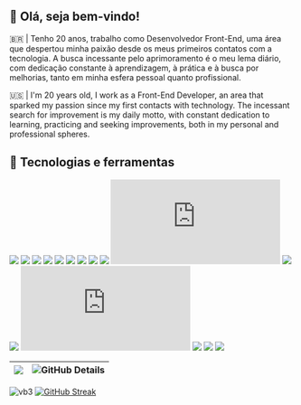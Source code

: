 ## 🤙 Olá, seja bem-vindo! 

🇧🇷 | Tenho 20 anos, trabalho como Desenvolvedor Front-End, uma área que despertou minha paixão desde os meus primeiros contatos com a tecnologia. A busca incessante pelo aprimoramento é o meu lema diário, com dedicação constante à aprendizagem, à prática e à busca por melhorias, tanto em minha esfera pessoal quanto profissional.

🇺🇸 | I'm 20 years old, I work as a Front-End Developer, an area that sparked my passion since my first contacts with technology. The incessant search for improvement is my daily motto, with constant dedication to learning, practicing and seeking improvements, both in my personal and professional spheres.

## 🔨 Tecnologias e ferramentas

![](https://img.shields.io/badge/◾-HTML-informational?style=flat&color=warning&logo=html5)
![](https://img.shields.io/badge/◾-CSS-informational?style=flat&color=warning&logo=css3)
![](https://img.shields.io/badge/◾-SCSS-informational?style=flat&color=warning&logo=sass)
![](https://img.shields.io/badge/◾-Tailwind-informational?style=flat&color=warning&logo=tailwindcss)
![](https://img.shields.io/badge/◾-Bootstrap-informational?style=flat&color=warning&logo=bootstrap)
![](https://img.shields.io/badge/◾-Vite-informational?style=flat&color=warning&logo=vite)
![](https://img.shields.io/badge/◾-Mui-informational?style=flat&color=warning&logo=mui)
![](https://img.shields.io/badge/◾-JavaScript-informational?style=flat&color=warning&logo=javascript)
![](https://img.shields.io/badge/◾-TypeScript-informational?style=flat&color=warning&logo=typescript)
![](https://img.shields.io/badge/◾-Vue-informational?style=flat&color=warning&logo=vue.js)
![](https://img.shields.io/badge/◾-Vuetify-informational?style=flat&color=warning&logo=vuetify)
![](https://img.shields.io/badge/◾-React-informational?style=flat&color=warning&logo=react)
![](https://img.shields.io/badge/◾-Node-informational?style=flat&color=warning&logo=node.js)
![](https://img.shields.io/badge/◾-PHP-informational?style=flat&color=warning&logo=php)
![](https://img.shields.io/badge/◾-Figma-informational?style=flat&color=warning&logo=figma)
![](https://img.shields.io/badge/◾-Wordpress-informational?style=flat&color=warning&logo=wordpress)

![](http://github-profile-summary-cards.vercel.app/api/cards/most-commit-language?username=vbrand01&theme=dark) | ![GitHub Details](http://github-profile-summary-cards.vercel.app/api/cards/profile-details?username=vbrand01&theme=dark) 
 | ----------- | ----------- | 


 ![vb3](https://github.com/Vbrand01/Vbrand01/assets/105603692/83ad106f-bc79-447c-9582-6dbea39f18e3) </a>
[![GitHub Streak](https://github-readme-streak-stats.herokuapp.com?user=Vbrand01&theme=github-green-purple&hide_border=verdadeiro&date_format=j%2Fn%5B%2FY%5D&card_width=1200)](https://git.io/streak-stats)
